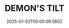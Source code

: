 ---
title: "DEMON'S TILT"
id: 422510
date: 2025-01-03T00:00:09.560Z
link: games/steam/recent/demons-tilt
image: http://media.steampowered.com/steamcommunity/public/images/apps/422510/8da38b0e70044e63457a99ca49854c01025855af.jpg
playtime_2weeks: 5
playtime_forever: 5
playtime_windows_forever: 0
playtime_mac_forever: 0
playtime_linux_forever: 5
playtime_deck_forever: 5
---